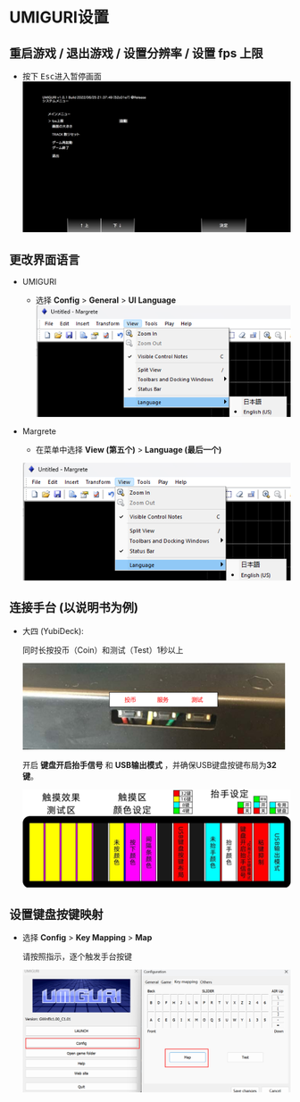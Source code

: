 # UMIGURI设置

## 重启游戏 / 退出游戏 / 设置分辨率 / 设置 fps 上限

* 按下 <kbd>Esc</kbd>进入暂停画面
![Pause](../imgs/umiguri-pause.png)

## 更改界面语言

* UMIGURI

  * 选择 **Config** > **General** > **UI Language**
  ![Umiguri](../imgs/margrate-language.png)

* Margrete 

  * 在菜单中选择 **View (第五个)** > **Language (最后一个)** 

  ![Margrete](../imgs/margrate-language.png)


## 连接手台 (以说明书为例)

* 大四 (YubiDeck):

  同时长按投币（Coin）和测试（Test）1秒以上

    ![yubideck buttons](../imgs/yubideck-buttons.png)

  开启 **键盘开启抬手信号** 和 **USB输出模式** ，并确保USB键盘按键布局为**32键**。

    ![yubideck config](../imgs/yubideck-config.png)

## 设置键盘按键映射

* 选择 **Config** > **Key Mapping** > **Map**

    请按照指示，逐个触发手台按键
    
    ![umiguri key mapping](../imgs/umiguri-key-mapping.png)